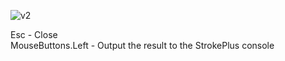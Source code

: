 
![v2](https://github.com/user-attachments/assets/fba3e1e8-be0f-45dc-8385-ee6fb5762c1e)

Esc - Close  
MouseButtons.Left - Output the result to the StrokePlus console
